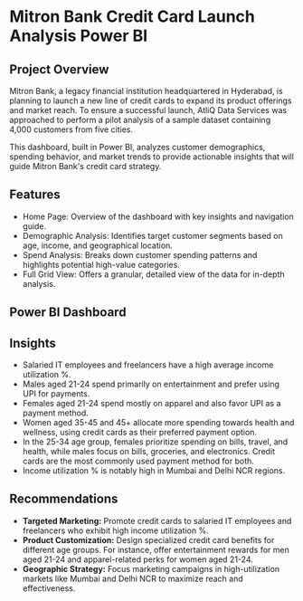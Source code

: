 # Mitron Bank Credit Card Launch Analysis Power BI

## Project Overview

Mitron Bank, a legacy financial institution headquartered in Hyderabad, is planning to launch a new line of credit cards to expand its product offerings and market reach. To ensure a successful launch, AtliQ Data Services was approached to perform a pilot analysis of a sample dataset containing 4,000 customers from five cities.

This dashboard, built in Power BI, analyzes customer demographics, spending behavior, and market trends to provide actionable insights that will guide Mitron Bank's credit card strategy.

## Features

- Home Page: Overview of the dashboard with key insights and navigation guide.
- Demographic Analysis: Identifies target customer segments based on age, income, and geographical location.
- Spend Analysis: Breaks down customer spending patterns and highlights potential high-value categories.
- Full Grid View: Offers a granular, detailed view of the data for in-depth analysis.

## Power BI Dashboard

## Insights  

  - Salaried IT employees and freelancers have a high average income utilization %.  
  - Males aged 21-24 spend primarily on entertainment and prefer using UPI for payments.  
  - Females aged 21-24 spend mostly on apparel and also favor UPI as a payment method.  
  - Women aged 35-45 and 45+ allocate more spending towards health and wellness, using credit cards as their preferred payment option.  
  - In the 25-34 age group, females prioritize spending on bills, travel, and health, while males focus on bills, groceries, and electronics. Credit cards are the most commonly used payment method for both.  
  - Income utilization % is notably high in Mumbai and Delhi NCR regions.  

## Recommendations  
  - **Targeted Marketing:** Promote credit cards to salaried IT employees and freelancers who exhibit high income utilization %.  
  - **Product Customization:** Design specialized credit card benefits for different age groups. For instance, offer entertainment rewards for men aged 21-24 and apparel-related perks for women aged 21-24.  
  - **Geographic Strategy:** Focus marketing campaigns in high-utilization markets like Mumbai and Delhi NCR to maximize reach and effectiveness.  
